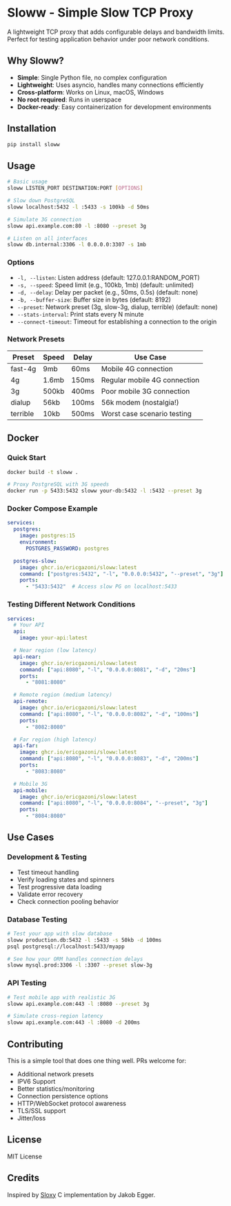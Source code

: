 # Sloww - Simple Slow TCP Proxy

A lightweight TCP proxy that adds configurable delays and bandwidth limits.
Perfect for testing application behavior under poor network conditions.

## Why Sloww?

- **Simple**: Single Python file, no complex configuration
- **Lightweight**: Uses asyncio, handles many connections efficiently
- **Cross-platform**: Works on Linux, macOS, Windows
- **No root required**: Runs in userspace
- **Docker-ready**: Easy containerization for development environments

## Installation

```bash
pip install sloww
```

## Usage

```bash
# Basic usage
sloww LISTEN_PORT DESTINATION:PORT [OPTIONS]

# Slow down PostgreSQL
sloww localhost:5432 -l :5433 -s 100kb -d 50ms

# Simulate 3G connection
sloww api.example.com:80 -l :8080 --preset 3g

# Listen on all interfaces
sloww db.internal:3306 -l 0.0.0.0:3307 -s 1mb
```

### Options

- `-l, --listen`: Listen address (default: 127.0.0.1:RANDOM_PORT)
- `-s, --speed`: Speed limit (e.g., 100kb, 1mb) (default: unlimited)
- `-d, --delay`: Delay per packet (e.g., 50ms, 0.5s) (default: none)
- `-b, --buffer-size`: Buffer size in bytes (default: 8192)
- `--preset`: Network preset (3g, slow-3g, dialup, terrible) (default: none)
- `--stats-interval`: Print stats every N minute
- `--connect-timeout`: Timeout for establishing a connection to the origin

### Network Presets

| Preset   | Speed | Delay | Use Case                     |
|----------|-------|-------|------------------------------|
| fast-4g  | 9mb   | 60ms  | Mobile 4G connection         |
| 4g       | 1.6mb | 150ms | Regular mobile 4G connection |
| 3g       | 500kb | 400ms | Poor mobile 3G connection    |
| dialup   | 56kb  | 100ms | 56k modem (nostalgia!)       |
| terrible | 10kb  | 500ms | Worst case scenario testing  |

## Docker

### Quick Start

```bash
docker build -t sloww .

# Proxy PostgreSQL with 3G speeds
docker run -p 5433:5432 sloww your-db:5432 -l :5432 --preset 3g
```

### Docker Compose Example

```yaml
services:
  postgres:
    image: postgres:15
    environment:
      POSTGRES_PASSWORD: postgres

  postgres-slow:
    image: ghcr.io/ericgazoni/sloww:latest
    command: ["postgres:5432", "-l", "0.0.0.0:5432", "--preset", "3g"]
    ports:
      - "5433:5432"  # Access slow PG on localhost:5433
```

### Testing Different Network Conditions

```yaml
services:
  # Your API
  api:
    image: your-api:latest

  # Near region (low latency)
  api-near:
    image: ghcr.io/ericgazoni/sloww:latest
    command: ["api:8080", "-l", "0.0.0.0:8081", "-d", "20ms"]
    ports:
      - "8081:8080"

  # Remote region (medium latency)
  api-remote:
    image: ghcr.io/ericgazoni/sloww:latest
    command: ["api:8080", "-l", "0.0.0.0:8082", "-d", "100ms"]
    ports:
      - "8082:8080"

  # Far region (high latency)
  api-far:
    image: ghcr.io/ericgazoni/sloww:latest
    command: ["api:8080", "-l", "0.0.0.0:8083", "-d", "200ms"]
    ports:
      - "8083:8080"

  # Mobile 3G
  api-mobile:
    image: ghcr.io/ericgazoni/sloww:latest
    command: ["api:8080", "-l", "0.0.0.0:8084", "--preset", "3g"]
    ports:
      - "8084:8080"
```

## Use Cases

### Development & Testing
- Test timeout handling
- Verify loading states and spinners
- Test progressive data loading
- Validate error recovery
- Check connection pooling behavior

### Database Testing
```bash
# Test your app with slow database
sloww production.db:5432 -l :5433 -s 50kb -d 100ms
psql postgresql://localhost:5433/myapp

# See how your ORM handles connection delays
sloww mysql.prod:3306 -l :3307 --preset slow-3g
```

### API Testing
```bash
# Test mobile app with realistic 3G
sloww api.example.com:443 -l :8080 --preset 3g

# Simulate cross-region latency
sloww api.example.com:443 -l :8080 -d 200ms
```

## Contributing

This is a simple tool that does one thing well. PRs welcome for:
- Additional network presets
- IPV6 Support
- Better statistics/monitoring
- Connection persistence options
- HTTP/WebSocket protocol awareness
- TLS/SSL support
- Jitter/loss

## License

MIT License

## Credits

Inspired by [Sloxy](https://github.com/jakob/sloxy) C implementation by Jakob Egger.

